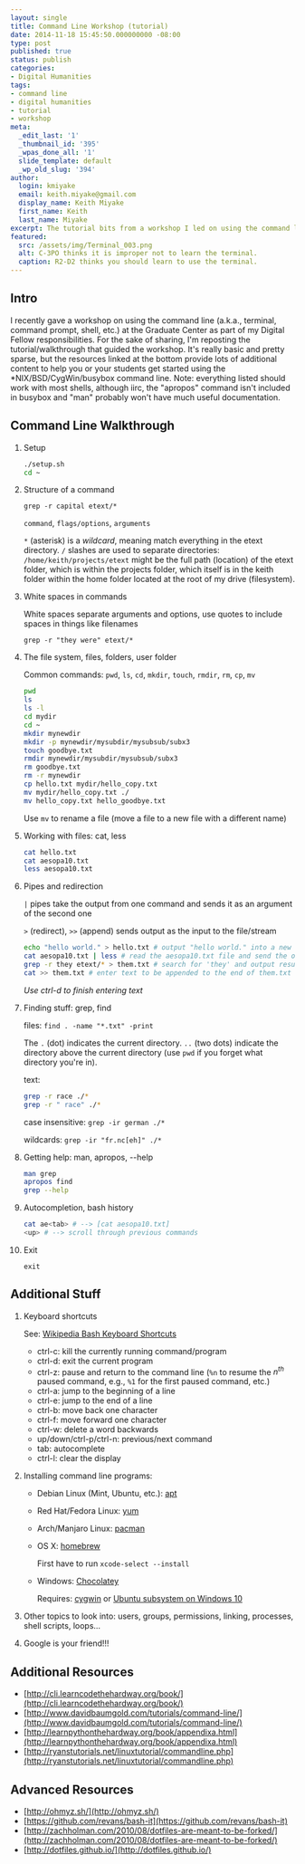 ```yaml
---
layout: single
title: Command Line Workshop (tutorial)
date: 2014-11-18 15:45:50.000000000 -08:00
type: post
published: true
status: publish
categories:
- Digital Humanities
tags:
- command line
- digital humanities
- tutorial
- workshop
meta:
  _edit_last: '1'
  _thumbnail_id: '395'
  _wpas_done_all: '1'
  slide_template: default
  _wp_old_slug: '394'
author:
  login: kmiyake
  email: keith.miyake@gmail.com
  display_name: Keith Miyake
  first_name: Keith
  last_name: Miyake
excerpt: The tutorial bits from a workshop I led on using the command line while I was a GC Digital Fellow. Don't be scared, give it a try!
featured:
  src: /assets/img/Terminal_003.png
  alt: C-3PO thinks it is improper not to learn the terminal. 
  caption: R2-D2 thinks you should learn to use the terminal.
---
```


## Intro


I recently gave a workshop on using the command line (a.k.a., terminal, command prompt, shell, etc.) at the Graduate Center as part of my Digital Fellow responsibilities. For the sake of sharing, I'm reposting the tutorial/walkthrough that guided the workshop. It's really basic and pretty sparse, but the resources linked at the bottom provide lots of additional content to help you or your students get started using the \*NIX/BSD/CygWin/busybox command line. Note: everything listed should work with most shells, although iirc, the "apropos" command isn't included in busybox and "man" probably won't have much useful documentation.

## Command Line Walkthrough

1. Setup  

    ```sh
    ./setup.sh
    cd ~
    ```

2. Structure of a command  

    ```grep -r capital etext/*```  

    ```command```, ```flags/options```, ```arguments```

    ```*``` (asterisk) is a *wildcard*, meaning match everything in the etext directory. ```/``` slashes are used to separate directories: ```/home/keith/projects/etext``` might be the full path (location) of the etext folder, which is within the projects folder, which itself is in the keith folder within the home folder located at the root of my drive (filesystem).

3. White spaces in commands

    White spaces separate arguments and options, use quotes to include spaces in things like filenames  

    ```grep -r "they were" etext/*```

4. The file system, files, folders, user folder  

    Common commands: ```pwd```, ```ls```, ```cd```, ```mkdir```, ```touch```, ```rmdir```, ```rm```, ```cp```, ```mv```
    ```sh
    pwd  
    ls  
    ls -l  
    cd mydir  
    cd ~  
    mkdir mynewdir  
    mkdir -p mynewdir/mysubdir/mysubsub/subx3  
    touch goodbye.txt  
    rmdir mynewdir/mysubdir/mysubsub/subx3  
    rm goodbye.txt  
    rm -r mynewdir  
    cp hello.txt mydir/hello_copy.txt  
    mv mydir/hello_copy.txt ./
    mv hello_copy.txt hello_goodbye.txt
    ```

    Use ```mv``` to rename a file (move a file to a new file with a different name)

5. Working with files: cat, less  

    ```sh 
    cat hello.txt  
    cat aesopa10.txt  
    less aesopa10.txt
    ```

6. Pipes and redirection  

    ```|``` pipes take the output from one command and sends it as an argument of the second one

    ```>``` (redirect), ```>>``` (append) sends output as the input to the file/stream  

    ```sh
    echo "hello world." > hello.txt # output "hello world." into a new text file, hello.txt
    cat aesopa10.txt | less # read the aesopa10.txt file and send the output to the less program
    grep -r they etext/* > them.txt # search for 'they' and output results to them.txt
    cat >> them.txt # enter text to be appended to the end of them.txt
    ```  

    *Use ctrl-d to finish entering text*

7. Finding stuff: grep, find

    files: ```find . -name "*.txt" -print```  

    The ```.``` (dot) indicates the current directory. ```..``` (two dots) indicate the directory above the current directory (use ```pwd``` if you forget what directory you're in).

    text:

    ```sh
    grep -r race ./*  
    grep -r " race" ./*
    ```  

    case insensitive: ```grep -ir german ./*```  

    wildcards: ```grep -ir "fr.nc[eh]" ./*```

8. Getting help: man, apropos, --help  

    ```sh
    man grep  
    apropos find  
    grep --help
    ```

9. Autocompletion, bash history

    ```sh
    cat ae<tab> # --> [cat aesopa10.txt]
    <up> # --> scroll through previous commands
    ```

10. Exit  

    ```exit```

## Additional Stuff

1. Keyboard shortcuts

    See: [Wikipedia Bash Keyboard Shortcuts](http://en.wikipedia.org/wiki/Bash_%28Unix_shell%29#Keyboard_shortcuts)

    * ctrl-c: kill the currently running command/program
    * ctrl-d: exit the current program
    * ctrl-z: pause and return to the command line (```%n``` to resume the *n<sup>th</sup>* paused command, e.g., ```%1``` for the first paused command, etc.)
    * ctrl-a: jump to the beginning of a line
    * ctrl-e: jump to the end of a line
    * ctrl-b: move back one character
    * ctrl-f: move forward one character
    * ctrl-w: delete a word backwards
    * up/down/ctrl-p/ctrl-n: previous/next command
    * tab: autocomplete
    * ctrl-l: clear the display

2. Installing command line programs:

    * Debian Linux (Mint, Ubuntu, etc.): [apt](https://help.ubuntu.com/community/AptGet/Howto)
    * Red Hat/Fedora Linux: [yum](http://yum.baseurl.org/)
    * Arch/Manjaro Linux: [pacman](https://www.archlinux.org/pacman/)
    * OS X: [homebrew](http://brew.sh/)
      
      First have to run ```xcode-select --install```

    * Windows: [Chocolatey](https://chocolatey.org/)

      Requires: [cygwin](https://www.cygwin.com/) or [Ubuntu subsystem on Windows 10](https://msdn.microsoft.com/en-us/commandline/wsl/install_guide)

3. Other topics to look into: users, groups, permissions, linking, processes, shell scripts, loops...

4. Google is your friend!!!

## Additional Resources

 * [http://cli.learncodethehardway.org/book/](http://cli.learncodethehardway.org/book/)
 * [http://www.davidbaumgold.com/tutorials/command-line/](http://www.davidbaumgold.com/tutorials/command-line/)
 * [http://learnpythonthehardway.org/book/appendixa.html](http://learnpythonthehardway.org/book/appendixa.html)
 * [http://ryanstutorials.net/linuxtutorial/commandline.php](http://ryanstutorials.net/linuxtutorial/commandline.php)

## Advanced Resources

 * [http://ohmyz.sh/](http://ohmyz.sh/)
 * [https://github.com/revans/bash-it](https://github.com/revans/bash-it)
 * [http://zachholman.com/2010/08/dotfiles-are-meant-to-be-forked/](http://zachholman.com/2010/08/dotfiles-are-meant-to-be-forked/)
 * [http://dotfiles.github.io/](http://dotfiles.github.io/)

